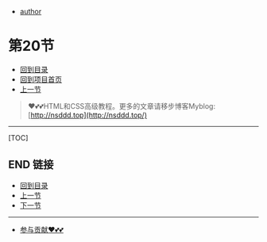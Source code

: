 + [author](https://github.com/3293172751)
# 第20节
+ [回到目录](../README.md)
+ [回到项目首页](../../README.md)
+ [上一节](19.md)
> ❤️💕💕HTML和CSS高级教程。更多的文章请移步博客Myblog:[http://nsddd.top](http://nsddd.top/)
---
[TOC]





## END 链接
+ [回到目录](../README.md)
+ [上一节](19.md)
+ [下一节](21.md)
---
+ [参与贡献❤️💕💕](https://github.com/3293172751/CS_COURSE/blob/master/Git/git-contributor.md)
